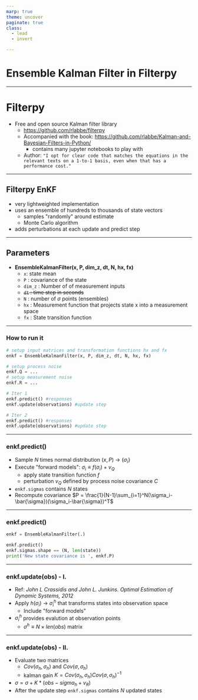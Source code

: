 ```yaml
---
marp: true
theme: uncover
paginate: true
class:
  - lead
  - invert

---
```

# Ensemble Kalman Filter in Filterpy

---
# Filterpy

- Free and open source Kalman filter library
    - https://github.com/rlabbe/filterpy
    - Accompanied with the book: https://github.com/rlabbe/Kalman-and-Bayesian-Filters-in-Python/
        - contains many jupyter notebooks to play with
    - Author: `"I opt for clear code that matches the equations in the relevant texts on a 1-to-1 basis, even when that has a performance cost."`


---
## Filterpy EnKF

- very lightweighted implementation
- uses an ensemble of hundreds to thousands of state vectors 
    - samples "randomly" around estimate
    - Monte Carlo algorithm
- adds perturbations at each update and predict step 
---

## Parameters

- __EnsembleKalmanFilter(x, P, dim_z, dt, N, hx, fx)__
    - `x`: state mean
    - `P` : covariance of the state
    - `dim_z` : Number of of measurement inputs
    - ~~`dt` : time step in seconds~~
    - `N` : number of $\sigma$ points (ensembles)
    - `hx` : Measurement function that projects state x into a measurement space
    - `fx` : State transition function 
---
### How to run it
```python
# setup input matrices and transformation functions hx and fx
enkf = EnsembleKalmanFilter(x, P, dim_z, dt, N, hx, fx)

# setup process noise
enkf.Q = ...
# setup measurement noise
enkf.R = ...

# Iter 1
enkf.predict() #responses
enkf.update(observations) #update step

# Iter 2
enkf.predict() #responses
enkf.update(observations) #update step
```
---
### enkf.predict()
- Sample $N$ times normal distribution $(x, P)$ &rightarrow; $\{{\sigma}_i\}$
- Execute "forward models": $\sigma_i\equiv f(\sigma_i)+v_Q$
   - apply state transition function $f$
   - perturbation $v_Q$ defined by process noise covariance $C$
- `enkf.sigmas` contains $N$ states
- Recompute covariance
$P = \frac{1}{N-1}\sum_{i=1}^N(\sigma_i-\bar{\sigma})(\sigma_i-\bar{\sigma})^T$
---
### enkf.predict()
```python
enkf = EnsembleKalmanFilter(.)

enkf.predict()
enkf.sigmas.shape == (N, len(state))
print('New state covariance is ', enkf.P)
```
---
### enkf.update(obs) - I.
- Ref: _John L Crassidis and John L. Junkins. Optimal Estimation of Dynamic Systems, 2012_
- Apply $h(\sigma_i)$ &rightarrow; $\sigma_i^h$ that transforms states into observation space
   - Include "forward models"
- $\sigma_i^h$ provides evalution at observation points
   - $\sigma^h \equiv N\times len(obs)$ matrix
---
### enkf.update(obs) - II.
- Evaluate two matrices
   - $Cov(\sigma_h, \sigma_h)$ and $Cov(\sigma, \sigma_h)$
   - kalman gain $K = Cov(\sigma_h, \sigma_h) Cov(\sigma, \sigma_h)^{-1}$
- $\sigma = \sigma + K * (obs - sigma_h+v_R)$
- After the update step `enkf.sigmas` contains $N$ updated states






    

